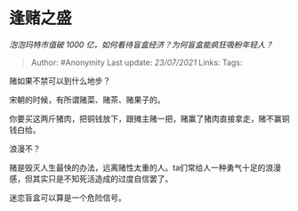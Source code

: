 # 逢赌之盛
*泡泡玛特市值破 1000 亿，如何看待盲盒经济？为何盲盒能疯狂吸粉年轻人？*

> Author: #Anonymity
> Last update: *23/07/2021*
> Links:
> Tags:

赌如果不禁可以到什么地步？

宋朝的时候，有所谓赌菜、赌茶、赌果子的。

你要买这两斤猪肉，把铜钱放下，跟摊主赌一把，赌赢了猪肉直接拿走，赌不赢铜钱白给。

浪漫不？

赌是毁灭人生最快的办法，远离赌性太重的人。ta们常给人一种勇气十足的浪漫感，但其实只是不知死活造成的过度自信罢了。

迷恋盲盒可以算是一个危险信号。

